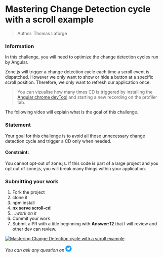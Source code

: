 <h1>Mastering Change Detection cycle with a scroll example</h1>

> Author: Thomas Laforge

### Information

In this challenge, you will need to optimize the change detection cycles run by Angular.

Zone.js will trigger a change detection cycle each time a scroll event is dispatched. However we only want to show or hide a button at a specific scroll position. Therefore, we only want to refresh our application once.

> You can vizualise how many times CD is triggered by installing the [Angular chrome devTool](https://chrome.google.com/webstore/detail/angular-devtools/ienfalfjdbdpebioblfackkekamfmbnh) and starting a new recording on the profiler tab.

The following video will explain what is the goal of this challenge.

### Statement

Your goal for this challenge is to avoid all those unnecessary change detection cycle and trigger a CD only when needed.

#### Constraint:

You cannot opt-out of zone.js. If this code is part of a large project and you opt out of zone.js, you will break many things within your application.

### Submitting your work

1. Fork the project
2. clone it
3. npm install
4. **nx serve scroll-cd**
5. _...work on it_
6. Commit your work
7. Submit a PR with a title beginning with **Answer:12** that I will review and other dev can review.

<a href="https://github.com/tomalaforge/angular-challenges/pulls?q=label%3A12+label%3Aanswer"><img src="https://img.shields.io/badge/-Solutions-green" alt="Mastering Change Detection cycle with a scroll example"/></a>

<!-- TODO: uncomment when done late -->
<!-- <a href='https://github.com/tomalaforge/angular-challenges/pulls?q=label%3A{challenge number}+label%3A"answer+author"'><img src="https://img.shields.io/badge/-Author solution-important" alt="Mastering Change Detection cycle with a scroll example solution author"/></a>
<a href="{Blog post url}" target="_blank" rel="noopener noreferrer"><img src="https://img.shields.io/badge/-Blog post explanation-blue" alt="Mastering Change Detection cycle with a scroll example, blog article"/></a> -->

_You can ask any question on_ <a href="https://twitter.com/laforge_toma" target="_blank" rel="noopener noreferrer"><img src="./../../logo/twitter.svg" height=20px alt="twitter"/></a>
